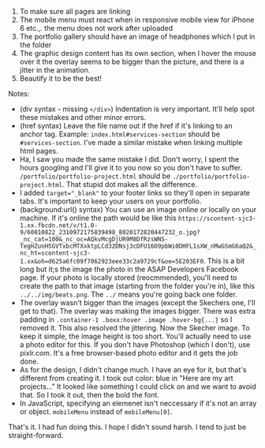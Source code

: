 1. To make sure all pages are linking 
2. The mobile menu must react when in responsive mobile view for iPhone 6 etc.,. the menu does not work after uploaded 
3. The portfolio gallery should have an image of headphones which I put in the folder 
4. The graphic design content has its own section, when I hover the mouse over it the overlay seems to be bigger than the picture, and there is a jitter in the animation. 
5. Beautify it to be the best!

Notes: 
* (div syntax - missing `</div>`) Indentation is very important. It'll help spot these mistakes and other minor errors.
* (href syntax) Leave the file name out if the href if it's linking to an anchor tag. Example: `index.html#services-section` should be `#services-section`. I've made a similar mistake when linking multiple html pages.
* Ha, I saw you made the same mistake I did. Don't worry, I spent the hours googling and I'll give it to you now so you don't have to suffer. `/portfolio/portfolio-project.html` should be `./portfolio/portfolio-project.html`. That stupid dot makes all the difference.
* I added `target="_blank"` to your footer links so they'll open in separate tabs. It's important to keep your users on your portfolio. 
* (background:url() syntax) You can use an image online or locally on your machine. If it's online the path would be like this `https://scontent-sjc3-1.xx.fbcdn.net/v/t1.0-9/60810822_2310972175839498_8020172820447232_o.jpg?_nc_cat=100&_nc_oc=AQkvMcgDjUR9M8DfRzsWNS-TegHZunHSGVTxbcMTXxktpLCd32DNsj3cDFU16O9pbWi0DHFL1sXW_nMwGSmG6aQ2&_nc_ht=scontent-sjc3-1.xx&oh=d625a6fc09f7062923eee33c2a9729cf&oe=5E203EF0`. This is a bit long but it;s the image the photo in the ASAP Developers Facebook page. If your photo is locally stored (reocmmended), you'll need to create the path to that image (starting from the folder you're in), like this `../../img/beats.png`. The `../` means you're going back one folder.
* The overlay wasn't bigger than the images (except the Skechers one, I'll get to that). The overlay was making the images bigger. There was extra padding in `.container-1 .boxx:hover .image .hover-bg{...}` so I removed it. This also resolved the jittering. Now the Skecher image. To keep it simple, the image height is too short. You'll actually need to use a photo editor for this. If you don't have Photoshop (which I don't), use pixlr.com. It's a free browser-based photo editor and it gets the job done.
* As for the design, I didn't change much. I have an eye for it, but that's different from creating it. I took out color: blue in "Here are my art projects..." It looked like something I could click on and we want to avoid that. So I took it out, then the bold the font.
* In JavaScript, specifying an elemenet isn't neccessary if it's not an array or object. `mobileMenu` instead of `mobileMenu[0]`.

That's it. I had fun doing this. I hope I didn't sound harsh. I tend to just be straight-forward. 